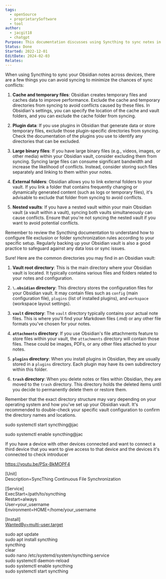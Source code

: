 ```yaml
---
tags:
  - openSource
  - proprietarySoftware
  - tool
author:
  - jacgit18
  - chatgpt
Purpose: This documentation discusses using Syncthing to sync notes in  Obsidian across devices.
Status: Done
Started: 2022-12-01
EditDate: 2024-02-03
Relates:
---
```

When using Syncthing to sync your Obsidian notes across devices, there are a few things you can avoid syncing to minimize the chances of sync conflicts:

1. **Cache and temporary files**: Obsidian creates temporary files and caches data to improve performance. Exclude the cache and temporary directories from syncing to avoid conflicts caused by these files. In Obsidian's settings, you can specify the location of the cache and vault folders, and you can exclude the cache folder from syncing.

2. **Plugin data**: If you use plugins in Obsidian that generate data or store temporary files, exclude those plugin-specific directories from syncing. Check the documentation of the plugins you use to identify any directories that can be excluded.

3. **Large binary files**: If you have large binary files (e.g., videos, images, or other media) within your Obsidian vault, consider excluding them from syncing. Syncing large files can consume significant bandwidth and increase the likelihood of conflicts. Instead, consider storing such files separately and linking to them within your notes.

4. **External folders**: Obsidian allows you to link external folders to your vault. If you link a folder that contains frequently changing or dynamically generated content (such as logs or temporary files), it's advisable to exclude that folder from syncing to avoid conflicts.

5. **Nested vaults**: If you have a nested vault within your main Obsidian vault (a vault within a vault), syncing both vaults simultaneously can cause conflicts. Ensure that you're not syncing the nested vault if you want to avoid potential conflicts.

Remember to review the Syncthing documentation to understand how to configure file exclusion or folder synchronization rules according to your specific setup. Regularly backing up your Obsidian vault is also a good practice to safeguard against any data loss or sync issues.



Sure! Here are the common directories you may find in an Obsidian vault:

1. **Vault root directory**: This is the main directory where your Obsidian vault is located. It typically contains various files and folders related to your notes and configuration.

2. **`\.obsidian` directory**: This directory stores the configuration files for your Obsidian vault. It may contain files such as `config` (main configuration file), `plugins` (list of installed plugins), and `workspace` (workspace layout settings).

3. **`vault` directory**: The `vault` directory typically contains your actual note files. This is where you'll find your Markdown files (.md) or any other file formats you've chosen for your notes.

4. **`attachments` directory**: If you use Obsidian's file attachments feature to store files within your vault, the `attachments` directory will contain those files. These could be images, PDFs, or any other files attached to your notes.

5. **`plugins` directory**: When you install plugins in Obsidian, they are usually stored in a `plugins` directory. Each plugin may have its own subdirectory within this folder.

6. **`trash` directory**: When you delete notes or files within Obsidian, they are moved to the `trash` directory. This directory holds the deleted items until you decide to permanently delete them or restore them.

Remember that the exact directory structure may vary depending on your operating system and how you've set up your Obsidian vault. It's recommended to double-check your specific vault configuration to confirm the directory names and locations.


sudo systemctl start syncthing@jac  
  
sudo systemctl enable syncthing@jac  
  
  
If you have a device with other devices connected and want to connect a third device that you want to give access to that device and the devices it's connected to check introducer  
  
  
  
https://youtu.be/PSx-BkMOPF4



[Unit]  
Description=SyncThing Continuous File Synchronization  
  
[Service]  
ExecStart=/path/to/syncthing  
Restart=always  
User=your_username  
Environment=HOME=/home/your_username  
  
[Install]  
[WantedBy=multi-user.target](http://wantedby%3Dmulti-user.target/)  
  
  
sudo apt update  
sudo apt install syncthing  
syncthing  
clear  
sudo nano /etc/systemd/system/syncthing.service  
sudo systemctl daemon-reload  
sudo systemctl enable syncthing  
sudo systemctl start syncthing